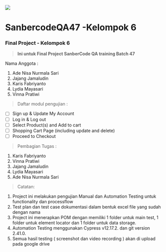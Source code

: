 ![](https://sanbercode.com/assets_new/images/logo/logo-horizontal.svg)
# SanbercodeQA47 -Kelompok 6
### Final Project - Kelompok 6

>__Ini untuk Final Project SanberCode QA training Batch 47__

Nama Anggota :
1. Ade Nisa Nurmala Sari
2. Jajang Jamaludin
3. Karis Fabriyanto
4. Lydia Mayasari
5. Vinna Pratiwi

> Daftar modul pengujian :
- [ ] Sign up & Update My Account
- [ ] Log in & Log out
- [ ] Select Product(s) and Add to cart
- [ ] Shopping Cart Page (including update and delete)
- [ ] Proceed to Checkout

> Pembagian Tugas :
1. Karis Fabriyanto 
2. Vinna Pratiwi 
3. Jajang Jamaludin
4. Lydia Mayasari 
5. Ade Nisa Nurmala Sari

> Catatan:
1. Project ini melakukan pengujian Manual dan Automation Testing untuk functionality dan processflow
2. Test plan dan test case dokumentasi dalam bentuk excel file yang sudah dengan nama 
3. Project ini menerapkan POM dengan memiliki 1 folder untuk main test, 1 folder untuk element locator dan 1 folder untuk data storage.
4. Automation Testing menggunakan Cypress v12.17.2. dan git version 2.41.0.
5. Semua hasil testing ( screenshot dan video recording ) akan di upload pada google drive 
